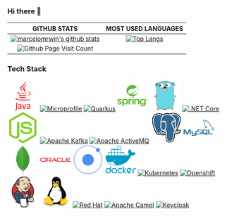 ### Hi there 👋

|GITHUB STATS|MOST USED LANGUAGES|
|:---:|:---:|
|[![marcelomrwin's github stats](https://github-readme-stats.vercel.app/api?username=marcelomrwin&hide=issues&count_private=true&show_icons=true&theme=tokyonight)](https://github.com/anuraghazra/github-readme-stats)|[![Top Langs](https://github-readme-stats.vercel.app/api/top-langs/?username=marcelomrwin&hide=Rich%20Text%20Format,html,css,python,javascript&langs_count=10&layout=compact&theme=tokyonight)](https://github.com/anuraghazra/github-readme-stats)|
|![Github Page Visit Count](https://komarev.com/ghpvc/?username=keaz)||

### Tech Stack
<a href="https://www.java.com/en/"><img src="https://raw.githubusercontent.com/devicons/devicon/master/icons/java/java-plain-wordmark.svg" alt="Java" width="70" height="70"/></a>
<a href="https://microprofile.io/"><img src="https://microprofile.io/wp-content/uploads/2022/09/microprofile-horizontal-white_bg-tagline-1.svg" alt="Microprofile" width="70" height="70"/></a>
<a href="https://quarkus.io/"><img src="https://www.opensourcerers.org/wp-content/uploads/2020/11/quarkus_blogpost_formallogo-3.png" alt="Quarkus" width="80" height="70"/></a>
<a href="https://spring.io/projects/spring-boot"><img src="https://github.com/devicons/devicon/blob/master/icons/spring/spring-original-wordmark.svg" alt="Spring Boot" width="70" height="70"/></a>
<a href="https://go.dev/"><img src="https://raw.githubusercontent.com/devicons/devicon/master/icons/go/go-original.svg" alt="Golang" width="70" height="70"/></a>
<a href="https://dotnet.microsoft.com"><img src="https://www.itarchitectsnews.com/wp-content/uploads/NET_Core_Logo.svg_-1024x1024.png" alt=".NET Core" width="70" height="70"/></a>
<a href="https://nodejs.org/en"><img src="https://raw.githubusercontent.com/devicons/devicon/master/icons/nodejs/nodejs-original.svg" alt="NodeJS" width="70" height="70"/></a>
<a href="https://kafka.apache.org"><img src="https://www.vectorlogo.zone/logos/apache_kafka/apache_kafka-icon.svg" alt="Apache Kafka" width="70" height="70"/></a>
<a href="https://activemq.apache.org/"><img src="https://activemq.apache.org/assets/img/activemq_logo_black_small.png" alt="Apache ActiveMQ" width="90" height="70"/></a>
<a href="https://www.postgresql.org/"><img src="https://raw.githubusercontent.com/devicons/devicon/master/icons/postgresql/postgresql-original.svg" alt="Postgres" width="70" height="70"/></a>
<a href="https://www.mysql.com/"><img src="https://raw.githubusercontent.com/devicons/devicon/master/icons/mysql/mysql-plain-wordmark.svg" alt="MySQL SQL" width="70" height="70"/></a>
<a href="https://www.mongodb.com/"><img src="https://raw.githubusercontent.com/devicons/devicon/master/icons/mongodb/mongodb-original.svg" alt="MongoDB" width="70" height="70"/></a>
<a href="https://oracle.com"><img src="https://raw.githubusercontent.com/devicons/devicon/master/icons/oracle/oracle-original.svg" alt="Oracle" width="70" height="70"/></a>
<a href="https://ionicframework.com/"><img src="https://raw.githubusercontent.com/devicons/devicon/master/icons/ionic/ionic-original.svg" alt="Ionic" width="70" height="70"/></a>
<a href="https://www.docker.com/"><img src="https://raw.githubusercontent.com/devicons/devicon/master/icons/docker/docker-plain-wordmark.svg" alt="Docker" width="70" height="70"/></a>
<a href="https://kubernetes.io/"><img src="https://upload.wikimedia.org/wikipedia/commons/3/39/Kubernetes_logo_without_workmark.svg" alt="Kubernetes" width="70" height="70"/></a>
<a href="https://www.redhat.com/en/technologies/cloud-computing/openshift"><img src="https://download.logo.wine/logo/OpenShift/OpenShift-Logo.wine.png" alt="Openshift" width="100" height="70"/></a>
<a href="https://www.jenkins.io/"><img src="https://raw.githubusercontent.com/devicons/devicon/master/icons/jenkins/jenkins-original.svg" alt="Jenkins" width="70" height="70"/></a>
<a href="https://en.wikipedia.org/wiki/Linux"><img src="https://raw.githubusercontent.com/devicons/devicon/master/icons/linux/linux-original.svg" alt="Linux" width="70" height="70"/></a>
<a href="https://www.redhat.com"><img src="https://www.pngrepo.com/png/354273/512/redhat-icon.png" alt="Red Hat" width="70" height="70"/></a>
<a href="https://camel.apache.org/"><img src="https://camel.apache.org/_/img/logo-camel-medium-372cf8688f.png" alt="Apache Camel" width="90" height="70"/></a>
<a href="https://www.keycloak.org/"><img src="https://www.keycloak.org/resources/images/logo.svg" alt="Keycloak" width="80" height="70"/></a>

<!--
**marcelomrwin/marcelomrwin** is a ✨ _special_ ✨ repository because its `README.md` (this file) appears on your GitHub profile.
Here are some ideas to get you started:
- 🔭 I’m currently working on ...
- 🌱 I’m currently learning ...
- 👯 I’m looking to collaborate on ...
- 🤔 I’m looking for help with ...
- 💬 Ask me about ...
- 📫 How to reach me: ...
- 😄 Pronouns: ...
- ⚡ Fun fact: ...
-->
